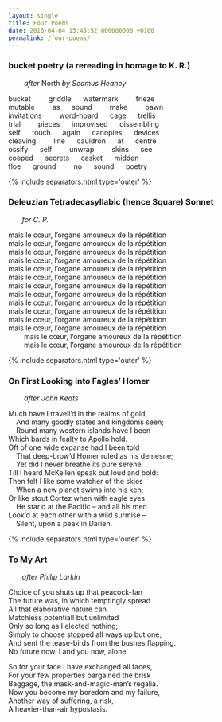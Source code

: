 ```yaml
---
layout: single
title: Four Poems 
date: 2016-04-04 15:45:52.000000000 +0100
permalink: /four-poems/  
---
```


<!--more-->

### bucket poetry (a rereading in homage to K. R.)

        *after* North *by Seamus Heaney*
 
bucket         griddle      watermark         frieze   
mutable         as      sound         make         bawn   
invitations         word-hoard      cage      trellis   
trial         pieces      improvised      dissembling   
self      touch      again      canopies      devices   
cleaving         line      cauldron      at      centre   
ossify      self         unwrap         skins      see   
cooped      secrets      casket      midden   
floe      ground         no      sound      poetry

{% include separators.html type='outer' %}

### Deleuzian Tetradecasyllabic (hence Square) Sonnet

        *for C. P.*

mais le cœur, l’organe amoureux de la répétition  
mais le cœur, l’organe amoureux de la répétition  
mais le cœur, l’organe amoureux de la répétition  
mais le cœur, l’organe amoureux de la répétition  
mais le cœur, l’organe amoureux de la répétition  
mais le cœur, l’organe amoureux de la répétition  
mais le cœur, l’organe amoureux de la répétition  
mais le cœur, l’organe amoureux de la répétition  
mais le cœur, l’organe amoureux de la répétition  
mais le cœur, l’organe amoureux de la répétition  
mais le cœur, l’organe amoureux de la répétition  
mais le cœur, l’organe amoureux de la répétition  
        mais le cœur, l’organe amoureux de la répétition  
        mais le cœur, l’organe amoureux de la répétition

{% include separators.html type='outer' %}

### On First Looking into Fagles’ Homer

        *after John Keats*

Much have I travell’d in the realms of gold,  
    And many goodly states and kingdoms seen;  
    Round many western islands have I been  
Which bards in fealty to Apollo hold.  
Oft of one wide expanse had I been told  
    That deep-brow’d Homer ruled as his demesne;  
    Yet did I never breathe its pure serene  
Till I heard McKellen speak out loud and bold:  
Then felt I like some watcher of the skies  
    When a new planet swims into his ken;  
Or like stout Cortez when with eagle eyes  
    He star’d at the Pacific – and all his men  
Look’d at each other with a wild surmise –  
    Silent, upon a peak in Darien.

{% include separators.html type='outer' %}

### To My Art

        *after Philip Larkin*

Choice of you shuts up that peacock-fan  
The future was, in which temptingly spread  
All that elaborative nature can.  
Matchless potential! but unlimited  
Only so long as I elected nothing;  
Simply to choose stopped all ways up but one,  
And sent the tease-birds from the bushes flapping.  
No future now. I and you now, alone.

So for your face I have exchanged all faces,  
For your few properties bargained the brisk  
Baggage, the mask-and-magic-man’s regalia.  
Now you become my boredom and my failure,  
Another way of suffering, a risk,  
A heavier-than-air hypostasis.  

